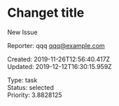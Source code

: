 # Changet title

New Issue

Reporter: qqq <qqq@example.com>  

Created: 2019-11-26T12:56:40.417Z  
Updated: 2019-12-12T16:30:15.959Z

Type: task  
Status: selected  
Priority: 3.8828125
